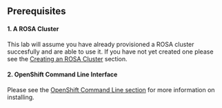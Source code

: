 ## Prerequisites

#### 1. A ROSA Cluster
This lab will assume you have already provisioned a ROSA cluster succesfully and are able to use it.  If you have not yet created one please see the [Creating an ROSA Cluster](/rosa/1b-create_rosa.md) section.

#### 2. OpenShift Command Line Interface
Please see the [OpenShift Command Line section](/rosa/1-account_setup/#5-openshift-command-line-interface) for more information on installing.
